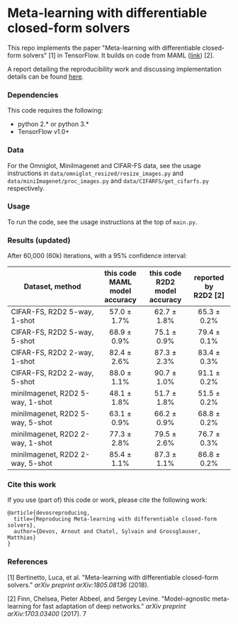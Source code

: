 # Meta-learning with differentiable closed-form solvers

This repo implements the paper "Meta-learning with differentiable closed-form solvers" [1] in TensorFlow. It builds on code from MAML ([link](https://github.com/cbfinn/maml)) [2].

A report detailing the reproducibility work and discussing implementation details can be found [here](https://openreview.net/forum?id=BJx0N2I6IN).

### Dependencies
This code requires the following:
* python 2.\* or python 3.\*
* TensorFlow v1.0+

### Data
For the Omniglot, MiniImagenet and CIFAR-FS data, see the usage instructions in `data/omniglot_resized/resize_images.py` and `data/miniImagenet/proc_images.py` and `data/CIFARFS/get_cifarfs.py` respectively.

### Usage
To run the code, see the usage instructions at the top of `main.py`.

### Results (updated)

After 60,000 (60k) iterations, with a 95% confidence interval:

| Dataset, method | this code<br />MAML model<br />accuracy | this code<br />R2D2 model<br />accuracy | reported by<br /> R2D2 [2] |
| ------------- | :---------------------: | :-----------: | :-----------: |
| CIFAR-FS, R2D2 5-way, 1-shot | 57.0 ± 1.7% | 62.7 ± 1.8% |65.3 ± 0.2% |
| CIFAR-FS, R2D2 5-way, 5-shot | 68.9 ± 0.9% | 75.1 ± 0.9% |79.4 ± 0.1% |
| CIFAR-FS, R2D2 2-way, 1-shot |  82.4 ± 2.6% | 87.3 ± 2.3% |83.4 ± 0.3% |
| CIFAR-FS, R2D2 2-way, 5-shot |  88.0 ± 1.1% | 90.7 ± 1.0% |91.1 ± 0.2% |
| miniImagenet, R2D2 5-way, 1-shot | 48.1 ± 1.8%  | 51.7 ± 1.8% | 51.5 ± 0.2%  |
| miniImagenet, R2D2 5-way, 5-shot | 63.1 ± 0.9%  | 66.2 ± 0.9% |68.8 ± 0.2%  |
| miniImagenet, R2D2 2-way, 1-shot | 77.3 ± 2.8% | 79.5 ± 2.6% | 76.7 ± 0.3%  |
| miniImagenet, R2D2 2-way, 5-shot | 85.4 ± 1.1% | 87.3 ± 1.1% | 86.8 ± 0.2%  |

### Cite this work
If you use (part of) this code or work, please cite the following work:
```
@article{devosreproducing,
  title={Reproducing Meta-learning with differentiable closed-form solvers},
  author={Devos, Arnout and Chatel, Sylvain and Grossglauser, Matthias}
}
```

### References

[1] Bertinetto, Luca, et al. "Meta-learning with differentiable closed-form solvers." *arXiv preprint arXiv:1805.08136* (2018).

[2] Finn, Chelsea, Pieter Abbeel, and Sergey Levine. "Model-agnostic meta-learning for fast adaptation of deep networks." *arXiv preprint arXiv:1703.03400* (2017).
7
